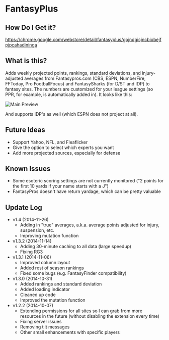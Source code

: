 FantasyPlus
===========

How Do I Get it?
------
https://chrome.google.com/webstore/detail/fantasyplus/gojndgicjncbiobejfpjpcahadininga

What is this?
------

Adds weekly projected points, rankings, standard deviations, and injury-adjusted averages from Fantasypros.com (CBS, ESPN, NumberFire, FFToday, Pro FootballFocus) and FantasySharks (for D/ST and IDP) to fantasy sites. The numbers are customized for your league settings (so PPR, for example, is automatically added in). It looks like this:

![Main Preview](http://i.imgur.com/5cWmb9U.png)

And supports IDP's as well (which ESPN does not project at all).

Future Ideas
------
* Support Yahoo, NFL, and Fleaflicker
* Give the option to select which experts you want
* Add more projected sources, especially for defense

Known Issues
------
* Some esoteric scoring settings are not currently monitored ("2 points for the first 10 yards if your name starts with a J")
* FantasyPros doesn't have return yardage, which can be pretty valuable

Update Log
------
* v1.4 (2014-11-26)
  * Adding in "true" averages, a.k.a. average points adjusted for injury, suspension, etc.
  * Improving mutation function
* v1.3.2 (2014-11-14)
  * Adding 30-minute caching to all data (large speedup)
  * Fixing RG3
* v1.3.1 (2014-11-06)
  * Improved column layout
  * Added rest of season rankings
  * Fixed some bugs (e.g. FantasyFinder compatibility)
* v1.3.0 (2014-10-31)
  * Added rankings and standard deviation
  * Added loading indicator
  * Cleaned up code
  * Improved the mutation function
* v1.2.2 (2014-10-07)
  * Extending permissions for all sites so I can grab from more resources in the future (without disabling the extension every time)
  * Fixing server issues
  * Removing tilt messages
  * Other small enhancements with specific players
